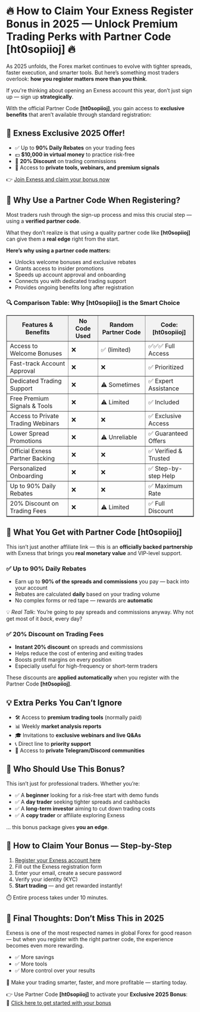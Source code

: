   <h1>🔥 How to Claim Your Exness Register Bonus in 2025 — Unlock Premium Trading Perks with Partner Code <strong>[ht0sopiioj]</strong> 🔥</h1>

  <p>As 2025 unfolds, the Forex market continues to evolve with tighter spreads, faster execution, and smarter tools. But here’s something most traders overlook: <strong>how you register matters more than you think</strong>.</p>

  <p>If you're thinking about opening an Exness account this year, don’t just sign up — sign up <strong>strategically</strong>.</p>

  <p>With the official Partner Code <strong>[ht0sopiioj]</strong>, you gain access to <strong>exclusive benefits</strong> that aren’t available through standard registration:</p>

  <h2>🚀 Exness Exclusive 2025 Offer!</h2>
  <ul>
    <li>✅ Up to <strong>90% Daily Rebates</strong> on your trading fees</li>
    <li>💵 <strong>$10,000 in virtual money</strong> to practice risk-free</li>
    <li>🎯 <strong>20% Discount</strong> on trading commissions</li>
    <li>🎁 Access to <strong>private tools, webinars, and premium signals</strong></li>
  </ul>
  <p>👉 <a href="https://one.exnesstrack.org/a/ht0sopiioj" target="_blank">Join Exness and claim your bonus now</a></p>

  <h2>🧾 Why Use a Partner Code When Registering?</h2>
  <p>Most traders rush through the sign-up process and miss this crucial step — using a <strong>verified partner code</strong>.</p>

  <p>What they don’t realize is that using a quality partner code like <strong>[ht0sopiioj]</strong> can give them a <strong>real edge</strong> right from the start.</p>

  <p><strong>Here’s why using a partner code matters:</strong></p>
  <ul>
    <li>Unlocks welcome bonuses and exclusive rebates</li>
    <li>Grants access to insider promotions</li>
    <li>Speeds up account approval and onboarding</li>
    <li>Connects you with dedicated trading support</li>
    <li>Provides ongoing benefits long after registration</li>
  </ul>

  <h3>🔍 Comparison Table: Why <strong>[ht0sopiioj]</strong> is the Smart Choice</h3>

  <table border="1" cellspacing="0" cellpadding="8" style="border-collapse: collapse; width: 100%;">
    <thead style="background-color: #f2f2f2;">
      <tr>
        <th>Features & Benefits</th>
        <th>No Code Used</th>
        <th>Random Partner Code</th>
        <th><strong>Code: [ht0sopiioj]</strong></th>
      </tr>
    </thead>
    <tbody>
      <tr><td>Access to Welcome Bonuses</td><td>❌</td><td>✅ (limited)</td><td>✅✅✅ Full Access</td></tr>
      <tr><td>Fast-track Account Approval</td><td>❌</td><td>❌</td><td>✅ Prioritized</td></tr>
      <tr><td>Dedicated Trading Support</td><td>❌</td><td>⚠️ Sometimes</td><td>✅ Expert Assistance</td></tr>
      <tr><td>Free Premium Signals & Tools</td><td>❌</td><td>⚠️ Limited</td><td>✅ Included</td></tr>
      <tr><td>Access to Private Trading Webinars</td><td>❌</td><td>❌</td><td>✅ Exclusive Access</td></tr>
      <tr><td>Lower Spread Promotions</td><td>❌</td><td>⚠️ Unreliable</td><td>✅ Guaranteed Offers</td></tr>
      <tr><td>Official Exness Partner Backing</td><td>❌</td><td>❌</td><td>✅ Verified & Trusted</td></tr>
      <tr><td>Personalized Onboarding</td><td>❌</td><td>❌</td><td>✅ Step-by-step Help</td></tr>
      <tr><td>Up to 90% Daily Rebates</td><td>❌</td><td>❌</td><td>✅ Maximum Rate</td></tr>
      <tr><td>20% Discount on Trading Fees</td><td>❌</td><td>⚠️ Limited</td><td>✅ Full Discount</td></tr>
    </tbody>
  </table>

  <h2>🎁 What You Get with Partner Code <strong>[ht0sopiioj]</strong></h2>

  <p>This isn’t just another affiliate link — this is an <strong>officially backed partnership</strong> with Exness that brings you <strong>real monetary value</strong> and VIP-level support.</p>

  <h3>✅ Up to 90% Daily Rebates</h3>
  <ul>
    <li>Earn up to <strong>90% of the spreads and commissions</strong> you pay — back into your account</li>
    <li>Rebates are calculated <strong>daily</strong> based on your trading volume</li>
    <li>No complex forms or red tape — rewards are <strong>automatic</strong></li>
  </ul>
  <p>💡 <em>Real Talk</em>: You’re going to pay spreads and commissions anyway. Why not get most of it <em>back</em>, every day?</p>

  <h3>✅ 20% Discount on Trading Fees</h3>
  <ul>
    <li><strong>Instant 20% discount</strong> on spreads and commissions</li>
    <li>Helps reduce the cost of entering and exiting trades</li>
    <li>Boosts profit margins on every position</li>
    <li>Especially useful for high-frequency or short-term traders</li>
  </ul>
  <p>These discounts are <strong>applied automatically</strong> when you register with the Partner Code <strong>[ht0sopiioj]</strong>.</p>

  <h2>💡 Extra Perks You Can’t Ignore</h2>
  <ul>
    <li>🛠️ Access to <strong>premium trading tools</strong> (normally paid)</li>
    <li>📊 Weekly <strong>market analysis reports</strong></li>
    <li>🎓 Invitations to <strong>exclusive webinars and live Q&As</strong></li>
    <li>📞 Direct line to <strong>priority support</strong></li>
    <li>🔐 Access to <strong>private Telegram/Discord communities</strong></li>
  </ul>

  <h2>👤 Who Should Use This Bonus?</h2>
  <p>This isn’t just for professional traders. Whether you’re:</p>
  <ul>
    <li>✅ A <strong>beginner</strong> looking for a risk-free start with demo funds</li>
    <li>✅ A <strong>day trader</strong> seeking tighter spreads and cashbacks</li>
    <li>✅ A <strong>long-term investor</strong> aiming to cut down trading costs</li>
    <li>✅ A <strong>copy trader</strong> or affiliate exploring Exness</li>
  </ul>
  <p>… this bonus package gives <strong>you an edge</strong>.</p>

  <h2>📲 How to Claim Your Bonus — Step-by-Step</h2>
  <ol>
    <li><a href="https://one.exnesstrack.org/a/ht0sopiioj" target="_blank">Register your Exness account here</a></li>
    <li>Fill out the Exness registration form</li>
    <li>Enter your email, create a secure password</li>
    <li>Verify your identity (KYC)</li>
    <li><strong>Start trading</strong> — and get rewarded instantly!</li>
  </ol>
  <p>⏱️ Entire process takes under 10 minutes.</p>

  <h2>🏁 Final Thoughts: Don’t Miss This in 2025</h2>
  <p>Exness is one of the most respected names in global Forex for good reason — but when you register with the right partner code, the experience becomes even more rewarding.</p>

  <ul>
    <li>✅ More savings</li>
    <li>✅ More tools</li>
    <li>✅ More control over your results</li>
  </ul>

  <p>🎯 Make your trading smarter, faster, and more profitable — starting today.</p>

  <p>👉 Use Partner Code <strong>[ht0sopiioj]</strong> to activate your <strong>Exclusive 2025 Bonus</strong>:  
  <br>🔗 <a href="https://one.exnesstrack.org/a/ht0sopiioj" target="_blank">Click here to get started with your bonus</a></p>

</body>
</html>
